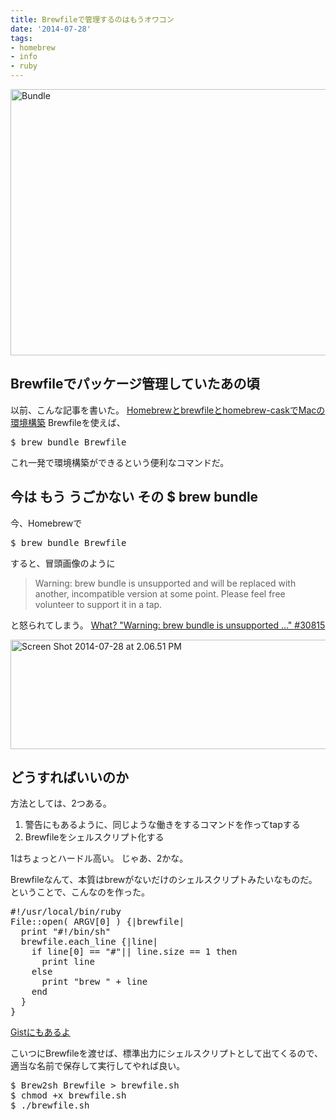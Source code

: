```yaml
---
title: Brewfileで管理するのはもうオワコン
date: '2014-07-28'
tags:
- homebrew
- info
- ruby
---
```


<a href="http://unasuke.com/wp/wp-content/uploads/2014/07/Bundle.png"><img src="http://unasuke.com/wp/wp-content/uploads/2014/07/Bundle.png" alt="Bundle" width="650" height="426" class="alignnone size-full wp-image-742" /></a>

<h2>Brewfileでパッケージ管理していたあの頃</h2>

以前、こんな記事を書いた。
<a href="http://unasuke.com/howto/2014/homebrew-and-brewfile-and-homebrew-cask/" title="Homebrewとbrewfileとhomebrew-caskでMacの環境構築" target="_blank">Homebrewとbrewfileとhomebrew-caskでMacの環境構築</a>
Brewfileを使えば、

<pre class="theme:classic font-size:17 line-height:19 lang:sh decode:true " >$ brew bundle Brewfile</pre>

これ一発で環境構築ができるという便利なコマンドだ。

<h2>今は もう うごかない その $ brew bundle</h2>

今、Homebrewで

<pre class="theme:classic font-size:17 line-height:19 lang:sh decode:true " >$ brew bundle Brewfile</pre>

すると、冒頭画像のように

<blockquote>
Warning: brew bundle is unsupported and will be replaced with another,
incompatible version at some point.
Please feel free volunteer to support it in a tap.
</blockquote>

と怒られてしまう。
<a href="https://github.com/Homebrew/homebrew/issues/30815" target="_blank">What? "Warning: brew bundle is unsupported ..." #30815</a>

<a href="http://unasuke.com/wp/wp-content/uploads/2014/07/Screen-Shot-2014-07-28-at-2.06.51-PM.png"><img src="http://unasuke.com/wp/wp-content/uploads/2014/07/Screen-Shot-2014-07-28-at-2.06.51-PM.png" alt="Screen Shot 2014-07-28 at 2.06.51 PM" width="570" height="175" class="alignnone size-full wp-image-743" /></a>

<h2>どうすればいいのか</h2>

方法としては、2つある。

<ol>
<li>警告にもあるように、同じような働きをするコマンドを作ってtapする</li>
<li>Brewfileをシェルスクリプト化する</li>
</ol>

1はちょっとハードル高い。
じゃあ、2かな。

Brewfileなんて、本質はbrewがないだけのシェルスクリプトみたいなものだ。ということで、こんなのを作った。

<pre class="font-size:17 line-height:19 lang:ruby decode:true " title="Brew2sh" >#!/usr/local/bin/ruby
File::open( ARGV[0] ) {|brewfile|
  print "#!/bin/sh"
  brewfile.each_line {|line|
    if line[0] == "#"|| line.size == 1 then
      print line
    else
      print "brew " + line
    end
  }
}</pre>

<a href="https://gist.github.com/unasuke/465d360e73a9718d8980" target="_blank">Gistにもあるよ</a>

こいつにBrewfileを渡せば、標準出力にシェルスクリプトとして出てくるので、適当な名前で保存して実行してやれば良い。

<pre class="theme:classic font-size:17 line-height:19 lang:sh decode:true " >$ Brew2sh Brewfile &gt; brewfile.sh
$ chmod +x brewfile.sh
$ ./brewfile.sh</pre>
